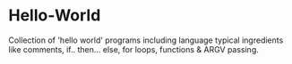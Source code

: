 # Hello-World
Collection of 'hello world' programs including language typical ingredients like comments, if.. then... else, for loops, functions &amp; ARGV passing. 

